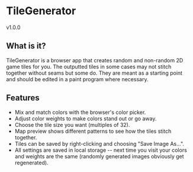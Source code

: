 # TileGenerator
v1.0.0

## What is it?
TileGenerator is a browser app that creates random and non-random 2D game tiles for you.  The outputted tiles in some cases may not stitch together without seams but some do.  They are meant as a starting point and should be edited in a paint program where necessary.

## Features
* Mix and match colors with the browser's color picker.
* Adjust color weights to make colors stand out or go away.
* Choose the tile size you want (multiples of 32).
* Map preview shows different patterns to see how the tiles stitch together.
* Tiles can be saved by right-clicking and choosing "Save Image As...".
* All settings are saved in local storage -- next time you visit your colors and weights are the same (randomly generated images obviously get regenerated).